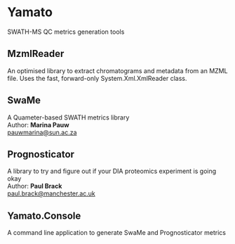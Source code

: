 # Yamato
SWATH-MS QC metrics generation tools

## MzmlReader
An optimised library to extract chromatograms and metadata from an MZML file. Uses the fast, forward-only System.Xml.XmlReader class. 

## SwaMe
A Quameter-based SWATH metrics library  
Author: **Marina Pauw**  
pauwmarina@sun.ac.za

## Prognosticator
A library to try and figure out if your DIA proteomics experiment is going okay  
Author: **Paul Brack**  
paul.brack@manchester.ac.uk

## Yamato.Console
A command line application to generate SwaMe and Prognosticator metrics

